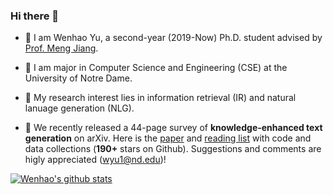 ### Hi there 👋

- 🔭 I am Wenhao Yu, a second-year (2019-Now) Ph.D. student advised by [Prof. Meng Jiang](http://www.meng-jiang.com/).
- 🌱 I am major in Computer Science and Engineering (CSE) at the University of Notre Dame. 
- 🤔 My research interest lies in information retrieval (IR) and natural lanuage generation (NLG).

- 👯 We recently released a 44-page survey of **knowledge-enhanced text generation** on arXiv. Here is the [paper](https://arxiv.org/abs/2010.04389) and [reading list](https://github.com/wyu97/KENLG-Reading) with code and data collections (**190+** stars on Github). Suggestions and comments are higly appreciated (wyu1@nd.edu)!

[![Wenhao's github stats](https://github-readme-stats.vercel.app/api?username=wyu97)](https://github.com/wyu97/wyu97)
